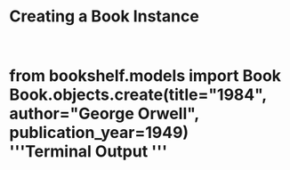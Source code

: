<h1>Creating a Book Instance<h1>
<br>
from bookshelf.models import Book
Book.objects.create(title="1984", author="George Orwell", publication_year=1949)
<br>
'''Terminal Output
<Book:  Title: 1984, Author: George Orwell, Publication Date: 1949>
'''
